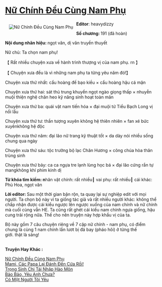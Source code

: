 <a href="https://utruyen.com/truyen/nu-chinh-deu-cung-nam-phu/19191/" title="Nữ Chính Đều Cùng Nam Phụ"><h1>Nữ Chính Đều Cùng Nam Phụ</h1></a><div style="display:table"><img align="right" style="float: left; padding: 10px;" src="https://utruyen.com/images/story/200x260/nu-chinh-deu-cung-nam-phu.jpg" alt="Nữ Chính Đều Cùng Nam Phụ"><b>Editor</b>: heavydizzy<p></p><b>Số chương: </b>191 (đã hoàn)<p></p><b>Nội dung nhãn hiệu: </b>ngọt văn, dị văn truyền thuyết<p></p>Nữ chủ: Ta chọn nam phụ!<p></p>【 Rất nhiều chuyện xưa về hành trình thượng vị của nam phụ. rn 】<p></p>【 Chuyện xưa đều là vì những nam phụ ta từng yêu năm đó!】<p></p>Chuyện xưa thứ nhất: cẩu hoàng đế bạo kiều × cẩu hoàng hậu cá mặn<p></p>Chuyện xưa thứ hai: sát thủ trung khuyển ngọt ngào giọng thấp × nhuyễn muội thiện nghệ chăn heo kỹ năng sinh hoạt toàn mãn<p></p>Chuyện xưa thứ ba: quái vật nam tiến hóa × đại muội tử Tiểu Bạch Long vị nồi lẩu<p></p>Chuyện xưa thứ tư: thần tượng xuyên không hệ thiên nhiên × fan xé bức xuyênkhông hệ độc <p></p>Chuyện xưa thứ năm: đại lão nữ trang kỹ thuật tốt × da dày nói nhiều sống chung qua ngày<p></p>Chuyện xưa thứ sáu: tộc trưởng bộ lạc Chân Hương × công chúa hòa thân trùng sinh<p></p>Chuyện xưa thứ bảy: ca ca ngựa tre lạnh lùng học bá × đại lão cứng rắn tự mangkhông khí phim kinh dị<p></p><b>Từ khóa tìm kiếm: n</b>hân vật chính: rất nhiều┃ vai phụ: rất nhiều┃ cái khác: Phù Hoa, ngọt văn<p></p><b>Lời editor: </b>Sau một thời gian bận rộn, ta quay lại sự nghiệp edit với mọi người. Ta chọn bộ này vì ta giống tác giả và rất nhiều người khác: không thể chấp nhận được cái kiểu ngược lên ngược xuống của nam chính và nữ chính mà cuối cùng vẫn HE. Ta cũng rất ghét cái kiểu nam chính ngựa giống, hậu cung trải rộng nữa. Thế cho nên truyện này hợp khẩu vị của ta.<p></p>Bộ này gồm 7 câu chuyện riêng về 7 cặp nữ chính - nam phụ, có điểm chung là cùng 1 nam chính lần lươt bị đá bay (pháo hôi) ở từng thế giới. thật là sảng!</div><p><br><b>Truyện Hay Khác :</b></p><a href="https://utruyen.com/truyen/nu-chinh-deu-cung-nam-phu/19191/" alt="Nữ Chính Đều Cùng Nam Phụ">Nữ Chính Đều Cùng Nam Phụ</a><br/><a href="https://utruyen.com/truyen/mami-cac-papa-lai-danh-den-cua-roi/18978/" alt="Mami, Các Papa Lại Đánh Đến Cửa Rồi!">Mami, Các Papa Lại Đánh Đến Cửa Rồi!</a><br/><a href="https://github.com/quanluxury/ngontinh_top100/tree/master/19322" alt="Trọng Sinh Chi Tái Nhập Hào Môn">Trọng Sinh Chi Tái Nhập Hào Môn</a><br/><a href="https://github.com/quanluxury/ngontinh_top100/tree/master/18961" alt="Bảo Bảo, Yêu Anh Chưa?">Bảo Bảo, Yêu Anh Chưa?</a><br/><a href="https://images.google.com.vn/url?q=https%3A%2F%2Futruyen.com%2Ftruyen%2Fco-mot-nguoi-toi-yeu%2F19575%2F" alt="Có Một Người Tôi Yêu">Có Một Người Tôi Yêu</a><br/>